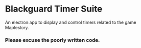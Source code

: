 # Blackguard Timer Suite

An electron app to display and control timers related to the game Maplestory.

### Please excuse the poorly written code.